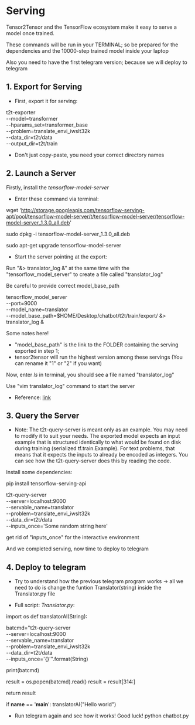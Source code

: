 # Serving
Tensor2Tensor and the TensorFlow ecosystem make it easy to serve a model once trained.

These commands will be run in your TERMINAL; so be prepared for the dependencies and the 10000-step trained model inside your laptop

Also you need to have the first telegram version; because we will deploy to telegram

## 1. Export for Serving
- First, export it for serving:

t2t-exporter \
  --model=transformer \
  --hparams_set=transformer_base \
  --problem=translate_envi_iwslt32k \
  --data_dir=t2t/data \
  --output_dir=t2t/train
- Don't just copy-paste, you need your correct directory names 

## 2. Launch a Server
Firstly, install the _tensorflow-model-server_
- Enter these command via terminal:

wget 'http://storage.googleapis.com/tensorflow-serving-apt/pool/tensorflow-model-server/t/tensorflow-model-server/tensorflow-model-server_1.3.0_all.deb'

sudo dpkg -i tensorflow-model-server_1.3.0_all.deb

sudo apt-get upgrade tensorflow-model-server

- Start the server pointing at the export:

Run "&> translator_log &" at the same time with the "tensorflow_model_server" to create a file called "translator_log"

Be careful to provide correct model_base_path

tensorflow_model_server \
  --port=9000 \
  --model_name=translator \
  --model_base_path=$HOME/Desktop/chatbot/t2t/train/export/
&> translator_log &

Some notes here!
- "model_base_path" is the link to the FOLDER containing the serving exported in step 1;
- tensor2tensor will run the highest version among these servings (You can rename it "1" or "2" if you want)

Now, enter _ls_ in terminal, you should see a file named "translator_log"

Use "vim translator_log" command to start the server

- Reference: [link](https://www.youtube.com/watch?v=KoJmg18EN_w)

## 3. Query the Server
- Note: The t2t-query-server is meant only as an example. You may need to modify it to suit your needs. The exported model expects an input example that is structured identically to what would be found on disk during training (serialized tf.train.Example). For text problems, that means that it expects the inputs to already be encoded as integers. You can see how the t2t-query-server does this by reading the code.

Install some dependencies:

pip install tensorflow-serving-api

t2t-query-server \
  --server=localhost:9000 \
  --servable_name=translator \
  --problem=translate_envi_iwslt32k \
  --data_dir=t2t/data \
  --inputs_once='Some random string here'

get rid of "inputs_once" for the interactive environment

And we completed serving, now time to deploy to telegram

## 4. Deploy to telegram

+ Try to understand how the previous telegram program works -> all we need to do is change the funtion Translator(string) inside the Translator.py file

- Full script: _Translator.py_:

import os
def translatorAI(String):

  batcmd="t2t-query-server \
  --server=localhost:9000 \
  --servable_name=translator \
  --problem=translate_envi_iwslt32k \
  --data_dir=t2t/data \
  --inputs_once='{}'".format(String)

  print(batcmd)

  result = os.popen(batcmd).read()
  result = result[314:]

  return result

if __name__ == '__main__':
  translatorAI("Hello world")

- Run telegram again and see how it works! Good luck!
python chatbot.py


